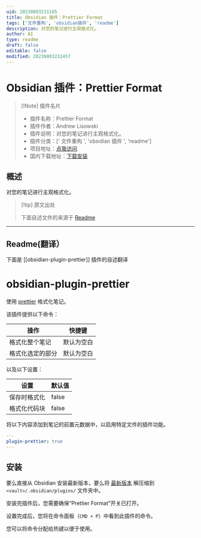 ```yaml
---
uid: 20230803231105
title: Obsidian 插件：Prettier Format
tags: ['文件重构', 'obsidian插件', 'readme']
description: 对您的笔记进行主观格式化。
author: AI
type: readme
draft: false
editable: false
modified: 20230803232457
---
```


# Obsidian 插件：Prettier Format

> [!Note] 插件名片
> - 插件名称：Prettier Format
> - 插件作者：Andrew Lisowski
> - 插件说明：对您的笔记进行主观格式化。
> - 插件分类：[' 文件重构 ', 'obsidian 插件 ', 'readme']
> - 项目地址：[点我访问](https://github.com/hipstersmoothie/obsidian-plugin-prettier)
> - 国内下载地址：[下载安装](https://pkmer.cn/products/plugin/pluginMarket/?obsidian-plugin-prettier)

## 概述

对您的笔记进行主观格式化。

> [!tip] 原文出处
>
>下面自述文件的来源于 [Readme](https://ghproxy.net/https://raw.githubusercontent.com/hipstersmoothie/obsidian-plugin-prettier/main/README.md)
>

---

## Readme(翻译）

下面是 [[obsidian-plugin-prettier]] 插件的自述翻译

# obsidian-plugin-prettier

使用 [prettier](https://prettier.io/) 格式化笔记。

该插件提供以下命令：

| 操作                           | 快捷键            |
| ----------------------------- | ---------------- |
| 格式化整个笔记                | 默认为空白       |
| 格式化选定的部分              | 默认为空白       |

以及以下设置：

| 设置             | 默认值  |
| ----------------- | ------- |
| 保存时格式化      | false   |
| 格式化代码块      | false   |

将以下内容添加到笔记的前置元数据中，以启用特定文件的插件功能。

```yaml
---
plugin-prettier: true
---

```

## 安装

要么直接从 Obsidian 安装最新版本，要么将 [最新版本](https://github.com/hipstersmoothie/obsidian-plugin-prettier/releases/latest) 解压缩到 `<vault>/.obsidian/plugins/` 文件夹中。

安装完插件后，您需要确保“Prettier Format”开关已打开。

设置完成后，您将在命令面板（`CMD + P`）中看到此插件的命令。

您可以将命令分配给热键以便于使用。
